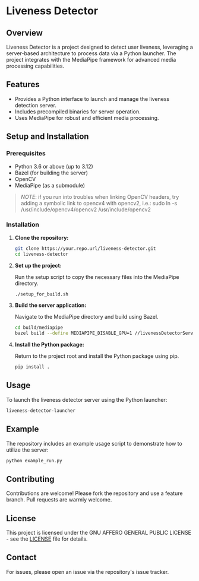 # Liveness Detector

## Overview

Liveness Detector is a project designed to detect user liveness, leveraging a server-based architecture to process data via a Python launcher. The project integrates with the MediaPipe framework for advanced media processing capabilities.

## Features

- Provides a Python interface to launch and manage the liveness detection server.
- Includes precompiled binaries for server operation.
- Uses MediaPipe for robust and efficient media processing.

## Setup and Installation

### Prerequisites

- Python 3.6 or above (up to 3.12)
- Bazel (for building the server)
- OpenCV
- MediaPipe (as a submodule)


> *NOTE*: if you run into troubles when linking OpenCV headers, try adding a symbolic link to opencv4 with opencv2, i.e.:
> sudo ln -s /usr/include/opencv4/opencv2 /usr/include/opencv2                                      
> 
### Installation

1. **Clone the repository:**

    ```bash
    git clone https://your.repo.url/liveness-detector.git
    cd liveness-detector
    ```

2. **Set up the project:**

    Run the setup script to copy the necessary files into the MediaPipe directory.

    ```bash
    ./setup_for_build.sh
    ```

3. **Build the server application:**

    Navigate to the MediaPipe directory and build using Bazel. 

    ```bash
    cd build/mediapipe
    bazel build --define MEDIAPIPE_DISABLE_GPU=1 //livenessDetectorServerApp:livenessDetectorServer
    ```

4. **Install the Python package:**

    Return to the project root and install the Python package using pip.

    ```bash
    pip install .
    ```

## Usage

To launch the liveness detector server using the Python launcher:

```bash
liveness-detector-launcher
```

## Example

The repository includes an example usage script to demonstrate how to utilize the server:

```bash
python example_run.py
```

## Contributing

Contributions are welcome! Please fork the repository and use a feature branch. Pull requests are warmly welcome.

## License

This project is licensed under the GNU AFFERO GENERAL PUBLIC LICENSE - see the [LICENSE](LICENSE) file for details.

## Contact

For issues, please open an issue via the repository's issue tracker.

